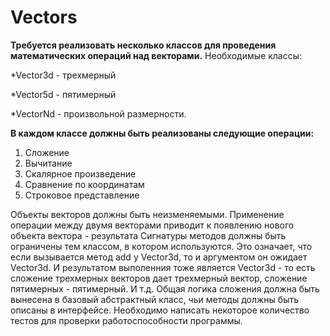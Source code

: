 # Vectors

**Требуется реализовать несколько классов для проведения математических операций над векторами.**
Необходимые классы:

*Vector3d - трехмерный

*Vector5d - пятимерный

*VectorNd - произвольной размерности.

**В каждом классе должны быть реализованы следующие операции:**
1. Сложение
2. Вычитание
3. Скалярное произведение
4. Сравнение по координатам
5. Строковое представление

Объекты векторов должны быть неизменяемыми.
Применение операции между двумя векторами приводит к появлению нового объекта вектора - результата
Сигнатуры методов должны быть ограничены тем классом, в котором используются.
Это означает, что если вызывается метод add у Vector3d, то и аргументом он ожидает Vector3d.
И результатом выполенния тоже является Vector3d - то есть сложение трехмерных векторов дает трехмерный вектор,
сложение пятимерных - пятимерный. И т.д.
Общая логика сложения должна быть вынесена в базовый абстрактный класс, чьи методы должны быть описаны в интерфейсе.
Необходимо написать некоторое количество тестов для проверки работоспособности программы.
